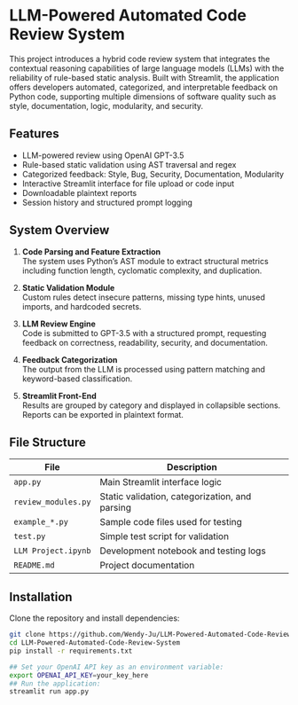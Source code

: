 # LLM-Powered Automated Code Review System

This project introduces a hybrid code review system that integrates the contextual reasoning capabilities of large language models (LLMs) with the reliability of rule-based static analysis. Built with Streamlit, the application offers developers automated, categorized, and interpretable feedback on Python code, supporting multiple dimensions of software quality such as style, documentation, logic, modularity, and security.

## Features

- LLM-powered review using OpenAI GPT-3.5
- Rule-based static validation using AST traversal and regex
- Categorized feedback: Style, Bug, Security, Documentation, Modularity
- Interactive Streamlit interface for file upload or code input
- Downloadable plaintext reports
- Session history and structured prompt logging

## System Overview

1. **Code Parsing and Feature Extraction**  
   The system uses Python’s AST module to extract structural metrics including function length, cyclomatic complexity, and duplication.

2. **Static Validation Module**  
   Custom rules detect insecure patterns, missing type hints, unused imports, and hardcoded secrets.

3. **LLM Review Engine**  
   Code is submitted to GPT-3.5 with a structured prompt, requesting feedback on correctness, readability, security, and documentation.

4. **Feedback Categorization**  
   The output from the LLM is processed using pattern matching and keyword-based classification.

5. **Streamlit Front-End**  
   Results are grouped by category and displayed in collapsible sections. Reports can be exported in plaintext format.

## File Structure

| File                      | Description                                      |
|---------------------------|--------------------------------------------------|
| `app.py`                  | Main Streamlit interface logic                   |
| `review_modules.py`       | Static validation, categorization, and parsing   |
| `example_*.py`            | Sample code files used for testing               |
| `test.py`                 | Simple test script for validation                |
| `LLM Project.ipynb`       | Development notebook and testing logs            |
| `README.md`               | Project documentation                            |

## Installation

Clone the repository and install dependencies:

```bash
git clone https://github.com/Wendy-Ju/LLM-Powered-Automated-Code-Review-System.git
cd LLM-Powered-Automated-Code-Review-System
pip install -r requirements.txt

## Set your OpenAI API key as an environment variable:
export OPENAI_API_KEY=your_key_here
## Run the application:
streamlit run app.py

